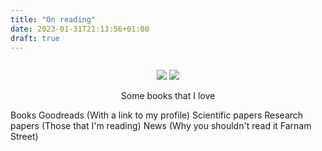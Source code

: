 ```yaml
---
title: "On reading"
date: 2023-01-31T21:13:56+01:00
draft: true
---
```



<!-- <div style="text-align: center;">

![Kafka on the Shore](/kafkashore.jpg)
![Noi](/noi.jpg)
![Il Sentiero dei Nidi di Ragno](/sentieronidi.jpg)
![This is how you lose the Time War](/timewar.jpg)
![White Nights](/whitenights.jpg)
Some books that I love

</div> -->


<div style="display: inline-block; text-align: center; width: 100%">
    <ul style="padding: 0 0 0 0;">
        <li style="list-style: none; display: inline"><img src = "/kafkashore.jpg"></li>
        <!-- <li style="list-style: none; display: inline;"><img src = "/sentieronidi.jpg"></li> -->
        <!-- <li style="list-style: none; display: inline;"><img src = "/noi.jpg"></li> -->
        <li style="list-style: none; display: inline;"><img src = "/timewar.jpg"></li>
        <!-- <li style="list-style: none; display: inline;"><img src = "/whitenights.jpg"></li> -->
    </ul>
    Some books that I love
</div>

Books
Goodreads (With a link to my profile)
Scientific papers
Research papers (Those that I'm reading)
News (Why you shouldn't read it Farnam Street)

